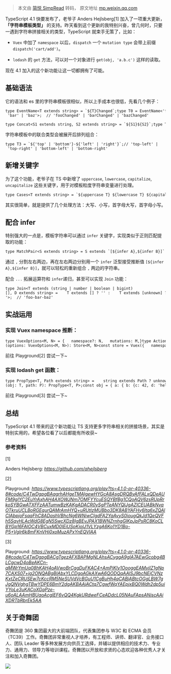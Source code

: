 > 本文由 [简悦 SimpRead](http://ksria.com/simpread/) 转码， 原文地址 [mp.weixin.qq.com](https://mp.weixin.qq.com/s/syTFLiIWU1KRnph3TIGIOw)

TypeScript 4.1 快要发布了，老爷子 Anders Hejlsberg[1] 加入了一项重大更新，**「字符串模板类型」** 的支持。昨天看到这个更新的我特别兴奋，曾几何时，只要一遇到字符串拼接相关的类型，TypeScript 就束手无策了，比如：

*   `Vuex` 中加了 `namespace` 以后，`dispatch` 一个 `mutation type` 会带上前缀 `dispatch('cart/add')`。
    
*   `lodash` 的 `get` 方法，可以对一个对象进行 `get(obj, 'a.b.c')` 这样的读取。
    

现在 4.1 加入的这个新功能让这一切都拥有了可能。

基础语法
----

它的语法和 es 里的字符串模板很相似，所以上手成本也很低，先看几个例子：

```
type EventName<T extends string> = `${T}Changed`;type T0 = EventName<'foo'>;  // 'fooChanged'type T1 = EventName<'foo' | 'bar' | 'baz'>;  // 'fooChanged' | 'barChanged' | 'bazChanged'
```

```
type Concat<S1 extends string, S2 extends string> = `${S1}${S2}`;type T2 = Concat<'Hello', 'World'>;  // 'HelloWorld'
```

字符串模板中的联合类型会被展开后排列组合：

```
type T3 = `${'top' | 'bottom'}-${'left' | 'right'}`;// 'top-left' | 'top-right' | 'bottom-left' | 'bottom-right'
```

新增关键字
-----

为了这个功能，老爷子在 TS 中新增了 `uppercase`, `lowercase`, `capitalize`, `uncapitalize` 这些关键字，用于对模板粒度字符串变量进行处理。

```
type Cases<T extends string> = `${uppercase T} ${lowercase T} ${capitalize T} ${uncapitalize T}`;type T11 = Cases<'bar'>;  // 'BAR bar Bar bar'
```

其实很简单，就是提供了几个处理方法：大写、小写，首字母大写，首字母小写。

配合 infer
--------

特别强大的一点是，模板字符串可以通过 `infer` 关键字，实现类似于正则匹配提取的功能：

```
type MatchPair<S extends string> = S extends `[${infer A},${infer B}]` ? [A, B] : unknown;type T20 = MatchPair<'[1,2]'>;  // ['1', '2']type T21 = MatchPair<'[foo,bar]'>;  // ['foo', 'bar']
```

通过 `,` 分割左右两边，再在左右两边分别用一个 `infer` 泛型接受推断值 `[${infer A},${infer B}]`，就可以轻松的重新组合 `,` 两边的字符串。

配合 `...` 拓展运算符和 `infer`递归，甚至可以实现 `Join` 功能：

```
type Join<T extends (string | number | boolean | bigint)[], D extends string> =    T extends [] ? '' :    T extends [unknown] ? `${T[0]}` :    T extends [unknown, ...infer U] ? `${T[0]}${D}${Join<U, D>}` :    string;type T30 = Join<[1, 2, 3, 4], '.'>;  // '1.2.3.4'type T31 = Join<['foo', 'bar', 'baz'], '-'>;  // 'foo-bar-baz'
```

实战运用
----

### 实现 Vuex namespace 推断：

```
type VuexOptions<M, N> = {   namespace?: N,   mutations: M,}type Action<M, N> = N extends string ? `${N}/${keyof M & string}` : keyof Mtype Store<M, N> = {   dispatch(action: Action<M, N>): void}declare function Vuex<M, N>(options: VuexOptions<M, N>): Store<M, N>const store = Vuex({   namespace: "cart" as const,   mutations: {      add() { },      remove() { }   }})store.dispatch("cart/add")store.dispatch("cart/remove")
```

前往 Playground[2] 尝试一下~

### 实现 lodash get 函数：

```
type PropType<T, Path extends string> =    string extends Path ? unknown :    Path extends keyof T ? T[Path] :    Path extends `${infer K}.${infer R}` ? K extends keyof T ? PropType<T[K], R> : unknown :    unknown;declare function get<T, P extends string>(obj: T, path: P): PropType<T, P>;const obj = { a: { b: {c: 42, d: 'hello' }}};const value = get(obj, "a.b.c")
```

前往 Playground[3] 尝试一下~

总结
--

TypeScript 4.1 带来的这个新功能让 TS 支持更多字符串相关的拼接场景，其实是特别实用的，希望各位看了以后都能有所收获~

### 参考资料

[1]

Anders Hejlsberg: _https://github.com/ahejlsberg_

[2]

Playground: _https://www.typescriptlang.org/play?ts=4.1.0-pr-40336-8#code/C4TwDgpgBAagrhAHgeTMAlgewHYGcA8AsgDRQByAfFALxQDeAUFM9gIYC2EuYrAxhAH4AXOWJNm7OMFYYcuESQYBfBg1CQoAQV6zsRUpRrkoSYBGwATXFFzAATumwBzKAKgADACR0ySgPTeANYQIJgAZlCEUABkNvaOTkruUCLBoRGEqurQAMrAmHYQ+uRUtIzMUBbo3DK8ABYAFHy6Itq6xZQAlCIAbpjoFsqqFhC8ADashVBhcNg6WNiwCIgdFA2YaAvyS0iougQkJd1QeQVFh5SqvHLAcWdG8EgN5SwcXDz8IgBEvJPAX1BWNZrnhgGIKpJpPsRC8KoCLBYGp16FAlOC4VBCuxMD0IEiUSoKiolJ1VLYzgA6Ko1YD1Bo-P5+VgIr6k8mFKnVHi0xoMuzAPxYnEQVlAA_

[3]

Playground: _https://www.typescriptlang.org/play?ts=4.1.0-pr-40336-8#code/C4TwDgpgBACgTgezAFXBAPMgNLAhsACyggA9gIA7AEwGcobg4BLCgcwD4oBeAKCn-qMWrYmUq08hKAH4oAVwoBrCggDuFKAC4+AmPiKly1OooggEAMyjIZ1gNp7CAXS07+jg2ONQABgBIAbxYLCDgoAGkAXwA6QODQqAAlSJ9bcNEjCVNzKxtZeCRUSEw7cKccRM5NeSUVdVcBGuU1CgBuHh4qCABjABtcOGgLBW7gJgQNVghgTBwYDPE6BmY2dgAKBAAjACtq7CgwfWqYAEpjxBQ0Wdh2dp5uiYYoLe3uKACoXGqPze-u6oALAAmHBUaoAcgIEF6vQQ4KgkURdweFCeADdcL05NAuFApsANjscAAiXDRTbRbrEk5AA_

关于奇舞团
-----

奇舞团是 360 集团最大的大前端团队，代表集团参与 W3C 和 ECMA 会员（TC39）工作。奇舞团非常重视人才培养，有工程师、讲师、翻译官、业务接口人、团队 Leader 等多种发展方向供员工选择，并辅以提供相应的技术力、专业力、通用力、领导力等培训课程。奇舞团以开放和求贤的心态欢迎各种优秀人才关注和加入奇舞团。

![](https://mmbiz.qpic.cn/mmbiz_jpg/MpGQUHiaib4ib4fjyialh63Vwd0hbjzCz6eLQ84QVLX8patZwMvNtiaCnHYTWrfvnibfibZlousoLqp88aSJlQuKTsjiaQ/640?wx_fmt=jpeg)